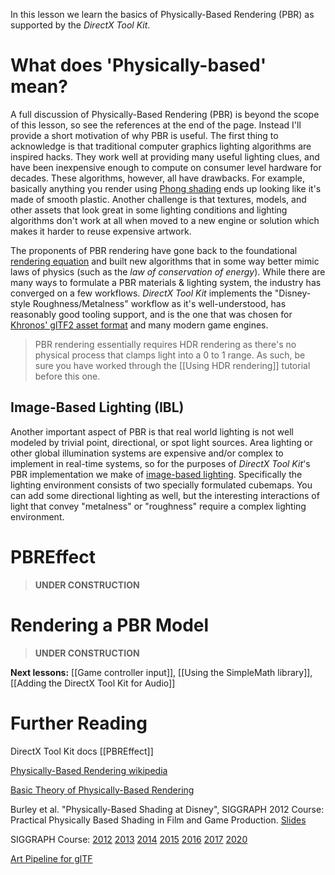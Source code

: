 In this lesson we learn the basics of Physically-Based Rendering (PBR) as supported by the *DirectX Tool Kit*.

# What does 'Physically-based' mean?

A full discussion of Physically-Based Rendering (PBR) is beyond the scope of this lesson, so see the references at the end of the page. Instead I'll provide a short motivation of why PBR is useful. The first thing to acknowledge is that traditional computer graphics lighting algorithms are inspired hacks. They work well at providing many useful lighting clues, and have been inexpensive enough to compute on consumer level hardware for decades. These algorithms, however, all have drawbacks. For example, basically anything you render using [Phong shading](https://en.wikipedia.org/wiki/Phong_shading) ends up looking like it's made of smooth plastic. Another challenge is that textures, models, and other assets that look great in some lighting conditions and lighting algorithms don't work at all when moved to a new engine or solution which makes it harder to reuse expensive artwork.

The proponents of PBR rendering have gone back to the foundational [rendering equation](https://en.wikipedia.org/wiki/Rendering_equation) and built new algorithms that in some way better mimic laws of physics (such as the *law of conservation of energy*). While there are many ways to formulate a PBR materials & lighting system, the industry has converged on a few workflows. *DirectX Tool Kit* implements the "Disney-style Roughness/Metalness" workflow as it's well-understood, has reasonably good tooling support, and is the one that was chosen for [Khronos' glTF2 asset format](https://www.khronos.org/gltf/) and many modern game engines.

> PBR rendering essentially requires HDR rendering as there's no physical process that clamps light into a 0 to 1 range. As such, be sure you have worked through the [[Using HDR rendering]] tutorial before this one.

## Image-Based Lighting (IBL)

Another important aspect of PBR is that real world lighting is not well modeled by trivial point, directional, or spot light sources. Area lighting or other global illumination systems are expensive and/or complex to implement in real-time systems, so for the purposes of *DirectX Tool Kit*'s PBR implementation we make of [image-based lighting](https://en.wikipedia.org/wiki/Image-based_lighting). Specifically the lighting environment consists of two specially formulated cubemaps. You can add some directional lighting as well, but the interesting interactions of light that convey "metalness" or "roughness" require a complex lighting environment.

# PBREffect

> **UNDER CONSTRUCTION**

# Rendering a PBR Model

> **UNDER CONSTRUCTION**

**Next lessons:** [[Game controller input]], [[Using the SimpleMath library]], [[Adding the DirectX Tool Kit for Audio]]

# Further Reading

DirectX Tool Kit docs [[PBREffect]]

[Physically-Based Rendering wikipedia](https://en.wikipedia.org/wiki/Physically_based_rendering)

[Basic Theory of Physically-Based Rendering](https://marmoset.co/posts/basic-theory-of-physically-based-rendering/)

Burley et al. "Physically-Based Shading at Disney", SIGGRAPH 2012 Course: Practical Physically Based Shading in Film and Game Production. [Slides](http://blog.selfshadow.com/publications/s2012-shading-course/burley/s2012_pbs_disney_brdf_slides_v2.pdf)

SIGGRAPH Course: [2012](http://blog.selfshadow.com/publications/s2012-shading-course/) [2013](http://blog.selfshadow.com/publications/s2013-shading-course/) [2014](http://blog.selfshadow.com/2014/08/12/physically-based-shading-at-siggraph-2014/) [2015](http://blog.selfshadow.com/publications/s2015-shading-course/) [2016](http://blog.selfshadow.com/publications/s2016-shading-course/) [2017](https://blog.selfshadow.com/publications/s2017-shading-course/) [2020](https://blog.selfshadow.com/publications/s2020-shading-course/)

[Art Pipeline for glTF](https://www.khronos.org/blog/art-pipeline-for-gltf)

